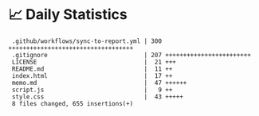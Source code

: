 # 📈 Daily Statistics

     .github/workflows/sync-to-report.yml | 300 +++++++++++++++++++++++++++++++++++
     .gitignore                           | 207 ++++++++++++++++++++++++
     LICENSE                              |  21 +++
     README.md                            |  11 ++
     index.html                           |  17 ++
     memo.md                              |  47 ++++++
     script.js                            |   9 ++
     style.css                            |  43 +++++
     8 files changed, 655 insertions(+)
